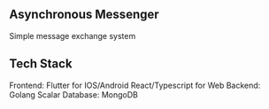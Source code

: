 ## Asynchronous Messenger
Simple message exchange system

## Tech Stack

Frontend: Flutter for IOS/Android
          React/Typescript for Web
Backend: Golang
         Scalar
Database: MongoDB
